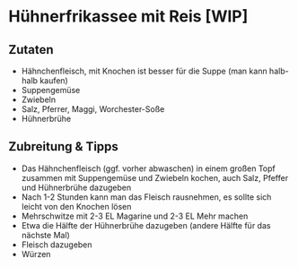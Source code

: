 # Hühnerfrikassee mit Reis [WIP]
## Zutaten
* Hähnchenfleisch, mit Knochen ist besser für die Suppe (man kann halb-halb kaufen)
* Suppengemüse
* Zwiebeln
* Salz, Pferrer, Maggi, Worchester-Soße
* Hühnerbrühe

## Zubreitung & Tipps
* Das Hähnchenfleisch (ggf. vorher abwaschen) in einem großen Topf zusammen mit Suppengemüse und Zwiebeln kochen, auch Salz, Pfeffer und Hühnerbrühe dazugeben
* Nach 1-2 Stunden kann man das Fleisch rausnehmen, es sollte sich leicht von den Knochen lösen
* Mehrschwitze mit 2-3 EL Magarine und 2-3 EL Mehr machen
* Etwa die Hälfte der Hühnerbrühe dazugeben (andere Hälfte für das nächste Mal)
* Fleisch dazugeben
* Würzen
